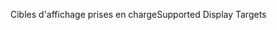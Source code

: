 <span data-ttu-id="d507c-101">Cibles d'affichage prises en charge</span><span class="sxs-lookup"><span data-stu-id="d507c-101">Supported Display Targets</span></span>
